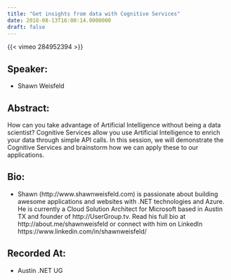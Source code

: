 ```yaml
---
title: "Get insights from data with Cognitive Services"
date: 2018-08-13T16:00:14.0000000
draft: false
---
```


{{< vimeo 284952394 >}}

## Speaker:

 - Shawn Weisfeld

## Abstract:

<p>How can you take advantage of Artificial Intelligence without being a data scientist? Cognitive Services allow you use Artificial Intelligence to enrich your data through simple API calls. In this session, we will demonstrate the Cognitive Services and brainstorm how we can apply these to our applications.
</p>

## Bio:

 - <p>Shawn (http://www.shawnweisfeld.com) is passionate about building awesome applications and websites with .NET technologies and Azure. He is currently a Cloud Solution Architect for Microsoft based in Austin TX and founder of http://UserGroup.tv. Read his full bio at http://about.me/shawnweisfeld or connect with him on LinkedIn https://www.linkedin.com/in/shawnweisfeld/</p>

## Recorded At:

 - Austin .NET UG

